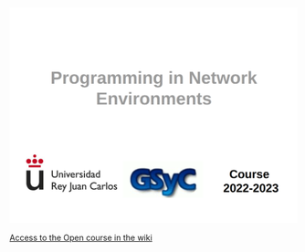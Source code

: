 ![](Cover/cover22_23.png)

[Access to the Open course in the wiki](https://github.com/rodperex/PNE/wiki)
